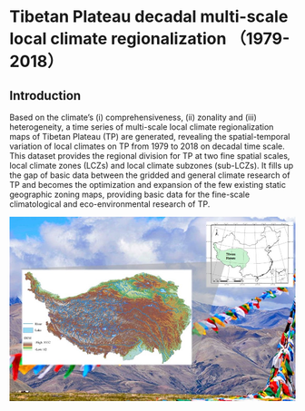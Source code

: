 # Tibetan Plateau decadal multi-scale local climate regionalization （1979-2018）
## Introduction
Based on the climate’s (i) comprehensiveness, (ii) zonality and (iii) heterogeneity, a time series of multi-scale local climate regionalization maps of Tibetan Plateau (TP) are generated, revealing the spatial-temporal variation of local climates on TP from 1979 to 2018 on decadal time scale. This dataset provides the regional division for TP at two fine spatial scales, local climate zones (LCZs) and local climate subzones (sub-LCZs). It fills up the gap of basic data between the gridded and general climate research of TP and becomes the optimization and expansion of the few existing static geographic zoning maps, providing basic data for the fine-scale climatological and eco-environmental research of TP.



![image](https://github.com/yuningf/TP_LocalClimateRegionalization/blob/main/img/overview.jpg)